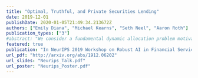 ```yaml
---
title: "Optimal, Truthful, and Private Securities Lending"
date: 2019-12-01
publishDate: 2020-01-05T21:49:34.213672Z
authors: ["Emily Diana", "Michael Kearns", "Seth Neel", "Aaron Roth"]
publication_types: ["3"]
#abstract: "We consider a fundamental dynamic allocation problem motivated by the problem of securities lending in financial markets, the mechanism underlying the short selling of stocks. A lender would like to distribute a finite number of identical copies of some scarce resource to $n$ clients, each of whom has a private demand that is unknown to the lender. The lender would like to maximize the usage of the resource --- avoiding allocating more to a client than her true demand --- but is constrained to sell the resource at a pre-specified price per unit, and thus cannot use prices to incentivize truthful reporting. We first show that the Bayesian optimal algorithm for the one-shot problem --- which maximizes the resource's expected usage according to the posterior expectation of demand, given reports --- actually incentivizes truthful reporting as a dominant strategy. Because true demands in the securities lending problem are often sensitive information that the client would like to hide from competitors, we then consider the problem under the additional desideratum of (joint) differential privacy. We give an algorithm, based on simple dynamics for computing market equilibria, that is simultaneously private, approximately optimal, and approximately dominant-strategy truthful. Finally, we leverage this private algorithm to construct an approximately truthful, optimal mechanism for the extensive form multi-round auction where the lender does not have access to the true joint distributions between clients' requests and demands."
featured: true 
publication: "In NeurIPS 2019 Workshop on Robust AI in Financial Services: Data, Fairness, Explainability, Trustworthiness, and Privacy"
url_pdf: "http://arxiv.org/abs/1912.06202"
url_slides: "Neurips_Talk.pdf"
url_poster: "Neurips_Poster.pdf"
---
```


